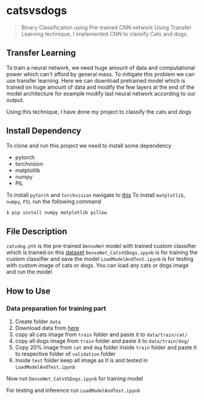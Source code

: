 # catsvsdogs
> Binary Classification using Pre-trained CNN network
Using Transfer Learning technique, I implemented CNN to classify Cats and dogs.

## Transfer Learning
To train a neural network, we need huge amount of data and computational power which can't afford by general mass. To mitigate this problem we can use transfer learning. Here we can download pretrained model which is trained on huge amount of data and modify the few layers at the end of the model architecture for example modify last neural network according to our output.

Using this technique, I have done my project to classify the cats and dogs

## Install Dependency
To clone and run this project we need to install some dependency
- pytorch
- torchvision
- matplotlib
- numpy
- PIL

To install `pytorch` and `torchvision` navigate to [this](https://pytorch.org/get-started/locally/)
To install `matplotlib`, `numpy`, `PIL` run the following command
```bash
$ pip install numpy matplotlib pillow
``` 
## File Description
`catvdog.pth` is the pre-trained `DenseNet` model with trained custom classifier which is trained on this [dataset](https://www.kaggle.com/c/dogs-vs-cats/data)
`DenseNet_CatsVSDogs.ipynb` is for training the custom classifier and save the model
`LoadModelAndTest.ipynb` is for testing with custom image of cats or dogs. You can load any cats or dogs image and run the model

## How to Use
### Data preparation for training part
1. Create folder `data`
2. Download data from [here](https://www.kaggle.com/c/dogs-vs-cats/data)
3. copy all cats image from `train` folder and paste it to `data/train/cat/`
4. copy all dogs image from `train` folder and paste it to `data/train/dog/`
5. Copy 20% image from `cat` and `dog` folder inside `train` folder and paste it to respective folder of `validation` folder
6. Inside `test` folder keep all image as it is and tested in `LoadModelAndTest.ipynb`

Now run `DenseNet_CatsVSDogs.ipynb` for training model

For testing and inference run `LoadModelAndTest.ipynb`